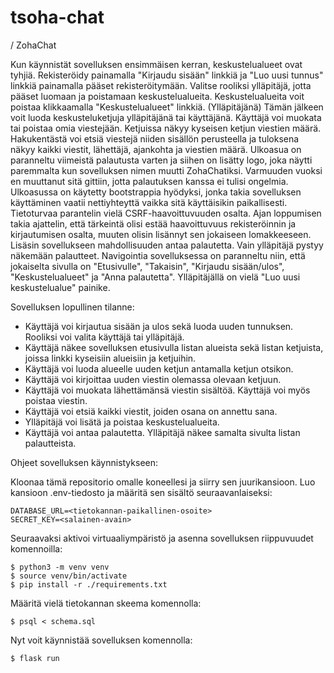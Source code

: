 # tsoha-chat
/ ZohaChat

Kun käynnistät sovelluksen ensimmäisen kerran, keskustelualueet ovat tyhjiä. Rekisteröidy painamalla "Kirjaudu sisään" linkkiä
ja "Luo uusi tunnus" linkkiä painamalla pääset rekisteröitymään. Valitse rooliksi ylläpitäjä, jotta pääset luomaan ja poistamaan keskustelualueita.
Keskustelualueita voit poistaa klikkaamalla "Keskustelualueet" linkkiä. (Ylläpitäjänä)
Tämän jälkeen voit luoda keskusteluketjuja ylläpitäjänä tai käyttäjänä. Käyttäjä voi muokata tai poistaa omia viestejään.
Ketjuissa näkyy kyseisen ketjun viestien määrä.
Hakukentästä voi etsiä viestejä niiden sisällön perusteella ja tuloksena näkyy kaikki viestit, lähettäjä, ajankohta ja viestien määrä.
Ulkoasua on paranneltu viimeistä palautusta varten ja siihen on lisätty logo, joka näytti paremmalta kun sovelluksen nimen muutti ZohaChatiksi.
Varmuuden vuoksi en muuttanut sitä gittiin, jotta palautuksen kanssa ei tulisi ongelmia. Ulkoasussa on käytetty bootstrappia hyödyksi, jonka
takia sovelluksen käyttäminen vaatii nettiyhteyttä vaikka sitä käyttäisikin paikallisesti. Tietoturvaa parantelin vielä CSRF-haavoittuvuuden osalta.
Ajan loppumisen takia ajattelin, että tärkeintä olisi estää haavoittuvuus rekisteröinnin ja kirjautumisen osalta, muuten olisin lisännyt sen jokaiseen
lomakkeeseen. Lisäsin sovellukseen mahdollisuuden antaa palautetta. Vain ylläpitäjä pystyy näkemään palautteet. Navigointia sovelluksessa on
paranneltu niin, että jokaiselta sivulla on "Etusivulle", "Takaisin", "Kirjaudu sisään/ulos", "Keskustelualueet" ja "Anna palautetta".
Ylläpitäjällä on vielä "Luo uusi keskustelualue" painike.


Sovelluksen lopullinen tilanne:

  * Käyttäjä voi kirjautua sisään ja ulos sekä luoda uuden tunnuksen. Rooliksi voi valita käyttäjä tai ylläpitäjä.
  * Käyttäjä näkee sovelluksen etusivulla listan alueista sekä listan ketjuista, joissa linkki kyseisiin alueisiin ja ketjuihin.   
  * Käyttäjä voi luoda alueelle uuden ketjun antamalla ketjun otsikon.
  * Käyttäjä voi kirjoittaa uuden viestin olemassa olevaan ketjuun.
  * Käyttäjä voi muokata lähettämänsä viestin sisältöä. Käyttäjä voi myös poistaa viestin.
  * Käyttäjä voi etsiä kaikki viestit, joiden osana on annettu sana.
  * Ylläpitäjä voi lisätä ja poistaa keskustelualueita.
  * Käyttäjä voi antaa palautetta. Ylläpitäjä näkee samalta sivulta listan palautteista.



Ohjeet sovelluksen käynnistykseen:

  Kloonaa tämä repositorio omalle koneellesi ja siirry sen juurikansioon. Luo kansioon .env-tiedosto ja määritä sen sisältö seuraavanlaiseksi:

    DATABASE_URL=<tietokannan-paikallinen-osoite>
    SECRET_KEY=<salainen-avain>

  Seuraavaksi aktivoi virtuaaliympäristö ja asenna sovelluksen riippuvuudet komennoilla:

    $ python3 -m venv venv
    $ source venv/bin/activate
    $ pip install -r ./requirements.txt

  Määritä vielä tietokannan skeema komennolla:

    $ psql < schema.sql

  Nyt voit käynnistää sovelluksen komennolla:

    $ flask run

